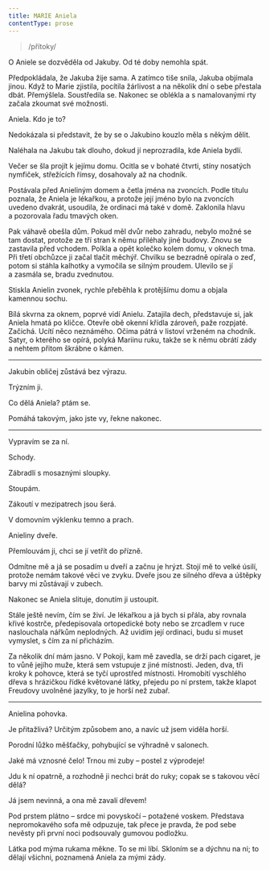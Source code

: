 ```yaml
---
title: MARIE Aniela
contentType: prose
---
```


<section>

> /přítoky/

O Aniele se dozvěděla od Jakuby. Od té doby nemohla spát.

Předpokládala, že Jakuba žije sama. A zatímco tiše snila, Jakuba objímala jinou. Když to Marie zjistila, pocítila žárlivost a na několik dní o sebe přestala dbát. Přemýšlela. Soustředila se. Nakonec se oblékla a s namalovanými rty začala zkoumat své možnosti.

</section>

<section>

Aniela. Kdo je to?

</section>

<section>

Nedokázala si představit, že by se o Jakubino kouzlo měla s někým dělit.

</section>

<section>

Naléhala na Jakubu tak dlouho, dokud jí neprozradila, kde Aniela bydlí.

Večer se šla projít k jejímu domu. Ocitla se v bohaté čtvrti, stíny nosatých nymfiček, střežících římsy, dosahovaly až na chodník.

Postávala před Anieliným domem a četla jména na zvoncích. Podle titulu poznala, že Aniela je lékařkou, a protože její jméno bylo na zvoncích uvedeno dvakrát, usoudila, že ordinaci má také v domě. Zaklonila hlavu a pozorovala řadu tmavých oken.

Pak váhavě obešla dům. Pokud měl dvůr nebo zahradu, nebylo možné se tam dostat, protože ze tří stran k němu přiléhaly jiné budovy. Znovu se zastavila před vchodem. Polkla a opět kolečko kolem domu, v oknech tma. Při třetí obchůzce ji začal tlačit měchýř. Chvilku se bezradně opírala o zeď, potom si stáhla kalhotky a vymočila se silným proudem. Ulevilo se jí a zasmála se, bradu zvednutou.

Stiskla Anielin zvonek, rychle přeběhla k protějšímu domu a obja­la kamennou sochu.

</section>

<section>

Bílá skvrna za oknem, poprvé vidí Anielu. Zatajila dech, představuje si, jak Aniela hmatá po kličce. Otevře obě okenní křídla zároveň, paže rozpjaté. Začichá. Ucítí něco neznámého. Očima pátrá v listoví vrženém na chodník. Satyr, o kterého se opírá, polyká Mariinu ruku, takže se k němu obrátí zády a nehtem přitom škrábne o kámen.

* * *

Jakubin obličej zůstává bez výrazu.

Trýzním ji.

Co dělá Aniela? ptám se.

Pomáhá takovým, jako jste vy, řekne nakonec.

* * *

Vypravím se za ní.

Schody.

Zábradlí s mosaznými sloupky.

Stoupám.

Zákoutí v mezipatrech jsou šerá.

V domovním výklenku temno a prach.

</section>

<section>

Anieliny dveře.

</section>

<section>

Přemlouvám ji, chci se jí vetřít do přízně.

Odmítne mě a já se posadím u dveří a začnu je hrýzt. Stojí mě to velké úsilí, protože nemám takové věci ve zvyku. Dveře jsou ze silného dřeva a úštěpky barvy mi zůstávají v zubech.

</section>

<section>

Nakonec se Aniela slituje, donutím ji ustoupit.

</section>

<section>

Stále ještě nevím, čím se živí. Je lékařkou a já bych si přála, aby rovnala křivé kostrče, předepisovala ortopedické boty nebo se zrcadlem v ruce naslouchala nářkům neplodných. Až uvidím její ordinaci, budu si muset vymyslet, s čím za ní přicházím.

Za několik dní mám jasno. V Pokoji, kam mě zavedla, se drží pach cigaret, je to vůně jejího muže, která sem vstupuje z jiné místnosti. Jeden, dva, tři kroky k pohovce, která se tyčí uprostřed místnosti. Hromobití vyschlého dřeva s hrázičkou řídké květované látky, přejedu po ní prstem, takže klapot Freudovy uvolněné jazylky, to je horší než zubař.

* * *

Anielina pohovka.

Je přitažlivá? Určitým způsobem ano, a navíc už jsem viděla horší.

Porodní lůžko měšťačky, pohybující se výhradně v salonech.

Jaké má vznosné čelo! Trnou mi zuby – postel z výprodeje!

Jdu k ní opatrně, a rozhodně ji nechci brát do ruky; copak se s takovou věcí dělá?

Já jsem nevinná, a ona mě zavalí dřevem!

Pod prstem plátno – srdce mi povyskočí – potažené voskem. Představa nepromokavého sofa mě odpuzuje, tak přece je pravda, že pod sebe nevěsty při první noci podsouvaly gumovou podložku.

Látka pod mýma rukama měkne. To se mi líbí. Skloním se a dýchnu na ni; to dělají všichni, poznamená Aniela za mými zády.

</section>
